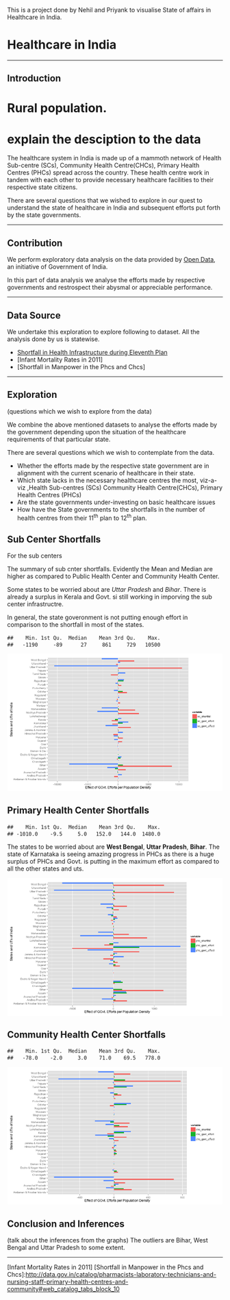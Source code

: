 
This is a project done by Nehil and Priyank to visualise State of affairs in Healthcare in India.




Healthcare in India
===========================
----------------------------

Introduction
------------

# Rural population.
# explain the desciption to the data


The healthcare system in India is made up of a mammoth network of Health Sub-centre (SCs), Community Health Centre(CHCs), Primary Health Centres (PHCs) spread across the country. These health centre work in tandem with each other to provide necessary healthcare facilities to their respective state citizens. 

There are several questions that we wished to explore in our quest to understand the state of healthcare in India and subsequent efforts put forth by the state governments.



----------------------------------------------

Contribution
------------
We perform exploratory data analysis on the data provided by [Open Data], an initiative of  Government of India. 

In this part of data analysis we analyse the efforts made by respective governments and restrospect their abysmal or appreciable performance. 

--------------------------------------------

Data Source
------------

We undertake this exploration to explore following to dataset. All the analysis done by us is statewise.

* [Shortfall in Health Infrastructure during Eleventh Plan]
* [Infant Mortality Rates in 2011]
* [Shortfall in Manpower in the Phcs and Chcs]

--------------------------------------------------------


Exploration
-----------
(questions which we wish to explore from the data)

We combine the above mentioned datasets to analyse the efforts made by the government depending upon the situation of the healthcare requirements of that particular state.

There are several questions which we wish to contemplate from the data.
* Whether the efforts made by the respective state government are in alignment with the current scenario of healthcare in their state.
* Which state lacks in the necessary healthcare centres the most, viz-a-viz ,Health Sub-centres (SCs) Community Health Centre(CHCs), Primary Health Centres (PHCs)
* Are the state governments under-investing on basic healthcare issues 
* How have the State governments to the shortfalls in the number of health centres from their 11<sup>th</sup> plan to 12<sup>th</sup> plan.




Sub Center Shortfalls
----------------------

For the sub centers


The summary of sub cnter shortfalls. 
Evidently the Mean and Median are higher as compared to Public Health Center and Community Health Center.

Some states to be worried about are *Uttar Pradesh* and *Bihar*. There is already a surplus in Kerala and Govt. si still working in imporving the sub center infrastructre.

In general, the state goveronment is not putting enough effort in comparison to the shortfall in most of the states. 



```
##    Min. 1st Qu.  Median    Mean 3rd Qu.    Max. 
##   -1190     -89      27     861     729   10500
```



![plot of chunk unnamed-chunk-3](figure/unnamed-chunk-3.png) 




Primary Health Center Shortfalls
----------------------

```
##    Min. 1st Qu.  Median    Mean 3rd Qu.    Max. 
## -1010.0    -9.5     5.0   152.0   144.0  1480.0
```



The states to be worried about are **West Bengal**, **Uttar Pradesh**, **Bihar**. The state of Karnataka is seeing amazing progress in PHCs as there is a huge surplus of PHCs and Govt. is putting in the maximum effort as compared to all the other states and uts. 


![plot of chunk unnamed-chunk-5](figure/unnamed-chunk-5.png) 



Community Health Center Shortfalls
----------------------

```
##    Min. 1st Qu.  Median    Mean 3rd Qu.    Max. 
##   -78.0    -2.0     3.0    71.0    69.5   778.0
```




![plot of chunk unnamed-chunk-7](figure/unnamed-chunk-7.png) 









Conclusion and Inferences
-------------------------

(talk about the inferences from the graphs)
The outliers are Bihar, West Bengal and Uttar Pradesh to some extent. 

-------------------------------



[open data]:http://data.gov.in/
[Shortfall in Health Infrastructure during Eleventh Plan]:http://data.gov.in/catalog/shortfall-health-infrastructure-during-eleventh-plan#web_catalog_tabs_block_10
[Infant Mortality Rates in 2011]
[Shortfall in Manpower in the Phcs and Chcs]:http://data.gov.in/catalog/pharmacists-laboratory-technicians-and-nursing-staff-primary-health-centres-and-community#web_catalog_tabs_block_10
